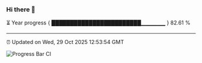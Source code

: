 ### Hi there 👋

⏳ Year progress { ████████████████████████▁▁▁▁▁▁ } 82.61 %

---

⏰ Updated on Wed, 29 Oct 2025 12:53:54 GMT

![Progress Bar CI](https://github.com/ZhaoGui/ZhaoGui/workflows/Progress%20Bar%20CI/badge.svg)
